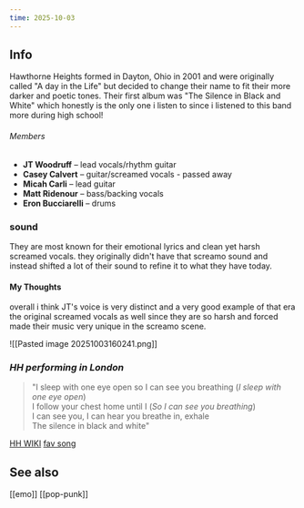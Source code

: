 ```yaml
---
time: 2025-10-03
---
```


## Info
Hawthorne Heights formed in Dayton, Ohio in 2001 and were originally called "A day in the Life" but decided to change their name to fit their more darker and poetic tones. Their first album was "The Silence in Black and White" which honestly is the only one i listen to since i listened to this band more during high school!
###### Members
- **JT Woodruff** – lead vocals/rhythm guitar
- **Casey Calvert** – guitar/screamed vocals - passed away
- **Micah Carli** – lead guitar
- **Matt Ridenour** – bass/backing vocals
- **Eron Bucciarelli** – drums
### sound
 They are most known for their emotional lyrics and clean yet harsh screamed vocals. they originally didn't have that screamo sound and instead shifted a lot of their sound to refine it to what they have today. 
#### My Thoughts
overall i think JT's voice is very distinct and a very good example of that era the original screamed vocals as well since they are so harsh and forced made their music very unique in the screamo scene.

![[Pasted image 20251003160241.png]]
### *HH performing in London*

>"I sleep with one eye open so I can see you breathing (_I sleep with one eye open_)  
 I follow your chest home until I (_So I can see you breathing_)  
 I can see you, I can hear you breathe in, exhale  
 The silence in black and white"

[HH WIKI](https://en.wikipedia.org/wiki/Hawthorne_Heights)
[fav song](https://genius.com/Hawthorne-heights-niki-fm-lyrics)
## See also
[[emo]]
[[pop-punk]]

